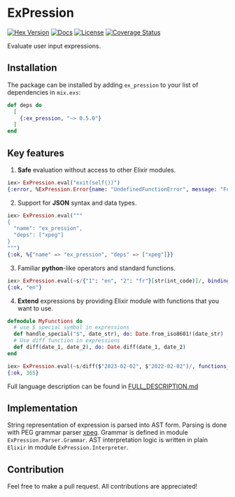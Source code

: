 # ExPression
[![Hex Version](https://img.shields.io/hexpm/v/ex_pression.svg)](https://hex.pm/packages/ex_pression)
[![Docs](https://img.shields.io/badge/docs-hexpm-blue.svg)](https://hexdocs.pm/ex_pression)
[![License](https://img.shields.io/hexpm/l/ex_pression.svg)](LICENSE)
[![Coverage Status](https://coveralls.io/repos/github/balance-platform/ex_pression/badge.svg?branch=master)](https://coveralls.io/github/balance-platform/ex_pression?branch=master)

Evaluate user input expressions.

## Installation
The package can be installed by adding `ex_pression` to your list of dependencies in `mix.exs`:

```elixir
def deps do
  [
    {:ex_pression, "~> 0.5.0"}
  ]
end
```

## Key features
1. **Safe** evaluation without access to other Elixir modules.
```elixir
iex> ExPression.eval("exit(self())")
{:error, %ExPression.Error{name: "UndefinedFunctionError", message: "Function 'self/0' was referenced, but was not defined", data: %{function: :self}}}
```

2. Support for **JSON** syntax and data types.
```elixir
iex> ExPression.eval("""
{
  "name": "ex_pression",
  "deps": ["xpeg"]
}
""")
{:ok, %{"name" => "ex_pression", "deps" => ["xpeg"]}}
```

3. Familiar **python**-like operators and standard functions.
```elixir
iex> ExPression.eval(~s/{"1": "en", "2": "fr"}[str(int_code)]/, bindings: %{"int_code" => 1})
{:ok, "en"}
```

4. **Extend** expressions by providing Elixir module with functions that you want to use.
```elixir
defmodule MyFunctions do
  # use $ special symbol in expressions
  def handle_special("$", date_str), do: Date.from_iso8601!(date_str)
  # Use diff function in expressions
  def diff(date_1, date_2), do: Date.diff(date_1, date_2)
end

iex> ExPression.eval(~s/diff($"2023-02-02", $"2022-02-02")/, functions_module: MyFunctions)
{:ok, 365}
```

Full language description can be found in [FULL_DESCRIPTION.md](./FULL_DESCRIPTION.md)

## Implementation
String representation of expression is parsed into AST form. Parsing is done with PEG grammar parser [xpeg](https://github.com/zevv/xpeg). Grammar is defined in module `ExPression.Parser.Grammar`.
AST interpretation logic is written in plain `Elixir` in module `ExPression.Interpreter`.

## Contribution
Feel free to make a pull request. All contributions are appreciated!
